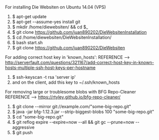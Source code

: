 For installing Die Websiten on Ubuntu 14.04 (VPS)

1. $ apt-get update
2. $ apt-get --assume-yes install git
3. $ mkdir /home/diewebsiten/ && cd $_
4. $ git clone https://github.com/juan890202/DieWebsitenInstallation
5. $ cd /home/diewebsiten/DieWebsitenInstallation/
6. $ bash start.sh
7. $ git clone https://github.com/juan890202/DieWebsiten



For adding correct host key in 'known_hosts':
REFERENCE --> http://serverfault.com/questions/321167/add-correct-host-key-in-known-hosts-multiple-ssh-host-keys-per-hostname

1. $ ssh-keyscan -t rsa 'server ip'
2. and on the client, add this key to ~/.ssh/known_hosts



For removing large or troublesome blobs with BFG Repo-Cleaner
REFERENCE --> https://rtyley.github.io/bfg-repo-cleaner/

1. $ git clone --mirror git://example.com/"some-big-repo.git"
2. $ java -jar bfg-1.12.3.jar --strip-biggest-blobs 100 "some-big-repo.git"
3. $ cd "some-big-repo.git"
4. $ git reflog expire --expire=now --all && git gc --prune=now --aggressive
5. $ git push